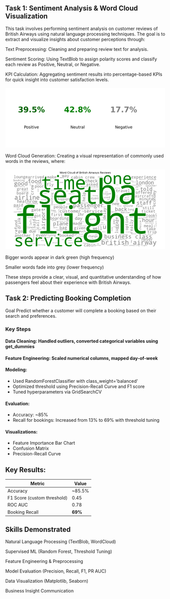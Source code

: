 

## Task 1: Sentiment Analysis & Word Cloud Visualization
This task involves performing sentiment analysis on customer reviews of British Airways using natural language processing techniques. The goal is to extract and visualize insights about customer perceptions through:

Text Preprocessing: Cleaning and preparing review text for analysis.

Sentiment Scoring: Using TextBlob to assign polarity scores and classify each review as Positive, Neutral, or Negative.

KPI Calculation: Aggregating sentiment results into percentage-based KPIs for quick insight into customer satisfaction levels.
<br/> 
<br/> 
![sub1_img1](https://github.com/Shriyaak/-Sentiment-Analysis-of-British-Airways-Reviews/blob/c6b40e3ea839c0be8eec8030926ec0679c596939/sentiment_kpis.png)

Word Cloud Generation: Creating a visual representation of commonly used words in the reviews, where:
<br/> 
<br/> 
![sub1_img2](https://github.com/Shriyaak/-Sentiment-Analysis-of-British-Airways-Reviews/blob/c6b40e3ea839c0be8eec8030926ec0679c596939/wordcloud.png)

Bigger words appear in dark green (high frequency)

Smaller words fade into grey (lower frequency)

These steps provide a clear, visual, and quantitative understanding of how passengers feel about their experience with British Airways.

## Task 2: Predicting Booking Completion
Goal
Predict whether a customer will complete a booking based on their search and preferences.

### Key Steps
#### Data Cleaning: Handled outliers, converted categorical variables using get_dummies

#### Feature Engineering: Scaled numerical columns, mapped day-of-week

#### Modeling:
- Used RandomForestClassifier with class_weight='balanced' <br/> 
- Optimized threshold using Precision-Recall Curve and F1 score <br/> 
- Tuned hyperparameters via GridSearchCV <br/> 

#### Evaluation: 
- Accuracy: ~85% <br/> 
- Recall for bookings: Increased from 13% to 69% with threshold tuning <br/> 

#### Visualizations: 
- Feature Importance Bar Chart <br/> 
- Confusion Matrix <br/> 
- Precision-Recall Curve <br/> 


## Key Results: 
| Metric                      | Value   |
| --------------------------- | ------- |
| Accuracy                    | \~85.5% |
| F1 Score (custom threshold) | 0.45    |
| ROC AUC                     | 0.78    |
| Booking Recall              | **69%** |


## Skills Demonstrated
Natural Language Processing (TextBlob, WordCloud)

Supervised ML (Random Forest, Threshold Tuning)

Feature Engineering & Preprocessing

Model Evaluation (Precision, Recall, F1, PR AUC)

Data Visualization (Matplotlib, Seaborn)

Business Insight Communication
